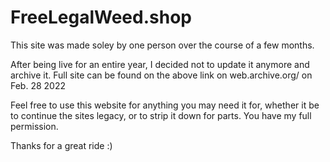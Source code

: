 
# FreeLegalWeed.shop

This site was made soley by one person over the course of a few months.

After being live for an entire year, I decided not to update it anymore and archive it. Full site can be found on the above link on web.archive.org/ on Feb. 28 2022

Feel free to use this website for anything you may need it for, whether it be to continue the sites legacy, or to strip it down for parts. You have my full permission.

Thanks for a great ride :)

